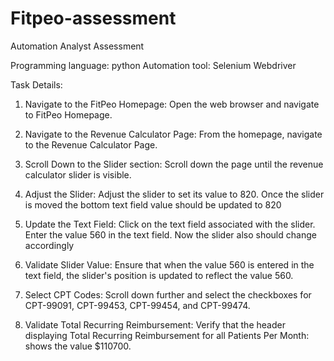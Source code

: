 # Fitpeo-assessment
Automation Analyst Assessment

Programming language: python
Automation tool: Selenium Webdriver

Task Details:
1. Navigate to the FitPeo Homepage:
     Open the web browser and navigate to FitPeo Homepage.

3. Navigate to the Revenue Calculator Page:
     From the homepage, navigate to the Revenue Calculator Page.

4. Scroll Down to the Slider section:
     Scroll down the page until the revenue calculator slider is visible.

5. Adjust the Slider:
     Adjust the slider to set its value to 820. Once the slider is moved the bottom text field value should be updated to 820

6. Update the Text Field:
     Click on the text field associated with the slider.
     Enter the value 560 in the text field. Now the slider also should change accordingly 

7. Validate Slider Value:
     Ensure that when the value 560 is entered in the text field, the slider's position is updated to reflect the value 560.

8. Select CPT Codes:
     Scroll down further and select the checkboxes for CPT-99091, CPT-99453, CPT-99454, and CPT-99474.

9. Validate Total Recurring Reimbursement:
     Verify that the header displaying Total Recurring Reimbursement for all Patients Per Month: shows the value $110700.	
